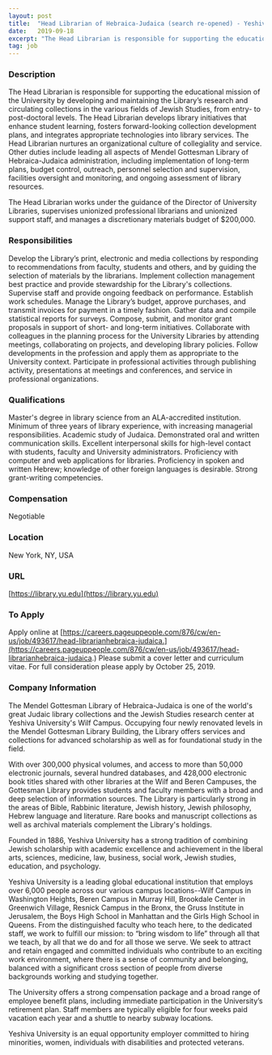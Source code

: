 ```yaml
---
layout: post
title:  "Head Librarian of Hebraica-Judaica (search re-opened) - Yeshiva University"
date:   2019-09-18
excerpt: "The Head Librarian is responsible for supporting the educational mission of the University by developing and maintaining the Library’s research and circulating collections in the various fields of Jewish Studies, from entry- to post-doctoral levels. The Head Librarian develops library initiatives that enhance student learning, fosters forward-looking collection development plans,..."
tag: job
---
```


### Description   

The Head Librarian is responsible for supporting the educational mission of the University by developing and maintaining the Library’s research and circulating collections in the various fields of Jewish Studies, from entry- to post-doctoral levels.  The Head Librarian develops library initiatives that enhance student learning, fosters forward-looking collection development plans, and integrates appropriate technologies into library services.  The Head Librarian nurtures an organizational culture of collegiality and service.  Other duties include leading all aspects of Mendel Gottesman Library of Hebraica-Judaica administration, including implementation of long-term plans, budget control, outreach, personnel selection and supervision, facilities oversight and monitoring, and ongoing assessment of library resources.

The Head Librarian works under the guidance of the Director of University Libraries, supervises unionized professional librarians and unionized support staff, and manages a discretionary materials budget of $200,000.



### Responsibilities   

Develop the Library’s print, electronic and media collections by responding to recommendations from faculty, students and others, and by guiding the selection of materials by the librarians.  Implement collection management best practice and provide stewardship for the Library's collections.  Supervise staff and provide ongoing feedback on performance.  Establish work schedules.	Manage the Library’s budget, approve purchases, and transmit invoices for payment in a timely fashion.  Gather data and compile statistical reports for surveys.	Compose, submit, and monitor grant proposals in support of short- and long-term initiatives.  Collaborate with colleagues in the planning process for the University Libraries by attending meetings, collaborating on projects, and developing library policies.	 Follow developments in the profession and apply them as appropriate to the University context.  Participate in professional activities through publishing activity, presentations at meetings and conferences, and service in professional organizations.



### Qualifications   

Master's degree in library science from an ALA-accredited institution.  Minimum of three years of library experience, with increasing managerial responsibilities. 
 Academic study of Judaica.  Demonstrated oral and written communication skills. Excellent interpersonal skills for high-level contact with students, faculty and University administrators. Proficiency with computer and web applications for libraries.  Proficiency in spoken and written Hebrew; knowledge of other foreign languages is desirable.  Strong grant-writing competencies.



### Compensation   

Negotiable


### Location   

New York, NY, USA


### URL   

[https://library.yu.edu](https://library.yu.edu)

### To Apply   

Apply online at [https://careers.pageuppeople.com/876/cw/en-us/job/493617/head-librarianhebraica-judaica.](https://careers.pageuppeople.com/876/cw/en-us/job/493617/head-librarianhebraica-judaica.)  Please submit a cover letter and curriculum vitae.  For full consideration please apply by October 25, 2019.


### Company Information   

The Mendel Gottesman Library of Hebraica-Judaica is one of the world's great Judaic library collections and the Jewish Studies research center at Yeshiva University's Wilf Campus.  Occupying four newly renovated levels in the Mendel Gottesman Library Building, the Library offers services and collections for advanced scholarship as well as for foundational study in the field.

With over 300,000 physical volumes, and access to more than 50,000 electronic journals, several hundred databases, and 428,000 electronic book titles shared with other libraries at the Wilf and Beren Campuses, the Gottesman Library provides students and faculty members with a broad and deep selection of information sources.  The Library is particularly strong in the areas of Bible, Rabbinic literature, Jewish history, Jewish philosophy, Hebrew language and literature.  Rare books and manuscript collections as well as archival materials complement the Library's holdings.

Founded in 1886, Yeshiva University has a strong tradition of combining Jewish scholarship with academic excellence and achievement in the liberal arts, sciences, medicine, law, business, social work, Jewish studies, education, and psychology.

Yeshiva University is a leading global educational institution that employs over 6,000 people across our various campus locations--Wilf Campus in Washington Heights, Beren Campus in Murray Hill, Brookdale Center in Greenwich Village, Resnick Campus in the Bronx, the Gruss Institute in Jerusalem, the Boys High School in Manhattan and the Girls High School in Queens. From the distinguished faculty who teach here, to the dedicated staff, we work to fulfill our mission: to “bring wisdom to life” through all that we teach, by all that we do and for all those we serve. We seek to attract and retain engaged and committed individuals who contribute to an exciting work environment, where there is a sense of community and belonging, balanced with a significant cross section of people from diverse backgrounds working and studying together.

The University offers a strong compensation package and a broad range of employee benefit plans, including immediate participation in the University’s retirement plan. Staff members are typically eligible for four weeks paid vacation each year and a shuttle to nearby subway locations.

Yeshiva University is an equal opportunity employer committed to hiring minorities, women, individuals with disabilities and protected veterans.




